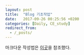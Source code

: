 ```yaml
---
layout: post
title:  "Blog 기초작업"
date:   2017-09-26 00:25:56 +0200
categories: [Daily, CE_study]
redirect_from:
  - /_posts/
---
```


마크다운 작성법은 [이곳][이_곳]을 참조했다.

[이_곳]: http://blog.hyeyoonjung.com/2017/05/30/how-to-use-markdown/

